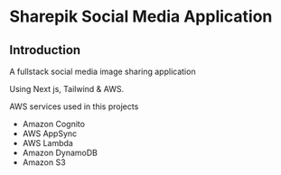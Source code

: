 # Sharepik Social Media Application

## Introduction
A fullstack social media image sharing application 

Using Next js, Tailwind & AWS.

AWS services used in this projects
- Amazon Cognito
- AWS AppSync
- AWS Lambda
- Amazon DynamoDB
- Amazon S3
